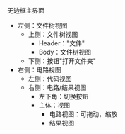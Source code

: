 无边框主界面
- 左侧：文件树视图
  - 上侧：文件树视图
    - Header："文件"
    - Body：文件树视图
  - 下侧：按钮"打开文件夹"
- 右侧：电路视图
  - 左侧：代码视图
  - 右侧：电路/结果视图
    - 左下角：切换按钮
    - 主体：视图
      - 电路视图：可拖动，缩放
      - 结果视图